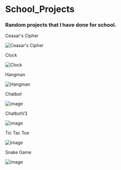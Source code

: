 # School_Projects

### Random projects that I have done for school.

Ceasar's Cipher

![Ceasar's Cipher](https://i.ibb.co/pbkwqwZ/Cesar-s-Cipher.png)

Clock

![Clock](https://i.ibb.co/bBhwgxL/Clock.png)

Hangman

![Hangman](https://i.ibb.co/kGQbGJt/Hangman.png)

Chatbot

![image](https://user-images.githubusercontent.com/113266554/214356217-83946d17-b23c-48ef-894f-13034459b6df.png)

ChatbotV3

![image](https://user-images.githubusercontent.com/113266554/214452222-2552250a-b1af-4d99-b051-e7fc7160b065.png)

Tic Tac Toe

![image](https://user-images.githubusercontent.com/113266554/222453409-e1b93634-603c-4744-945e-987aed579d82.png)

Snake Game

![image](https://github.com/Neplooo/School_Projects/assets/113266554/4921e941-f9e0-4ca3-a922-b4309382dd14)

